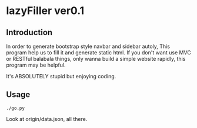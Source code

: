 lazyFiller ver0.1
===

## Introduction

In order to generate bootstrap style navbar and sidebar autoly,
This program help us to fill it and generate static html.
If you don't want use MVC or RESTful balabala things,
only wanna build a simple website rapidly, this program may be helpful.

It's ABSOLUTELY stupid but enjoying coding.

## Usage

```
./go.py
```

Look at origin/data.json, all there.
